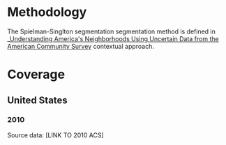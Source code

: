 # Methodology

The Spielman-Singlton segmentation segmentation method is defined in _[Understanding America's Neighborhoods Using Uncertain Data from the American Community Survey](http://www.tandfonline.com/doi/pdf/10.1080/00045608.2015.1052335) contextual approach.

# Coverage

## United States

### 2010

Source data: [LINK TO 2010 ACS]
